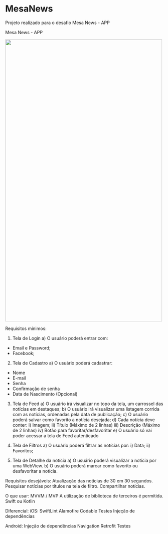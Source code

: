 # MesaNews
Projeto realizado para o desafio Mesa News - APP

Mesa News - APP

<img src="https://im4.ezgif.com/tmp/ezgif-4-ee545326548d.gif" width="500" height="900" />

Requisitos mínimos:
1) Tela de Login
a) O usuário poderá entrar com:
- Email e Password;
- Facebook;

2) Tela de Cadastro
a) O usuário poderá cadastrar:
- Nome
- E-mail
- Senha
- Confirmação de senha
- Data de Nascimento (Opcional)

3) Tela de Feed
a) O usuário irá visualizar no topo da tela, um carrossel das notícias em
destaques;
b) O usuário irá visualizar uma listagem corrida com as notícias, ordenadas
pela data de publicação;
c) O usuário poderá salvar como favorito a notícia desejada;
d) Cada notícia deve conter:
i) Imagem;
ii) Título (Máximo de 2 linhas)
iii) Descrição (Máximo de 2 linhas)
iv) Botão para favoritar/desfavoritar
e) O usuário só vai poder acessar a tela de Feed autenticado

4) Tela de Filtros
a) O usuário poderá filtrar as notícias por:
i) Data;
ii) Favoritos;

5) Tela de Detalhe da notícia
a) O usuário poderá visualizar a notícia por uma WebView.
b) O usuário poderá marcar como favorito ou desfavoritar a notícia.

Requisitos desejáveis:
Atualização das notícias de 30 em 30 segundos.
Pesquisar notícias por títulos na tela de filtro.
Compartilhar notícias.

O que usar:
MVVM / MVP
A utilização de biblioteca de terceiros é permitida.
Swift ou Kotlin

Diferencial:
iOS:
SwiftLint
Alamofire
Codable
Testes
Injeção de dependências

Android:
Injeção de dependências
Navigation
Retrofit
Testes
